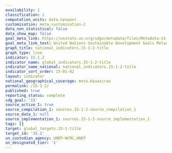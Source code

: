 ```yaml
---
availability: 1
classification: 1
computation_units: data.процент
customisation: meta.customisation-2
data_non_statistical: false
data_show_map: false
goal_meta_link: https://unstats.un.org/sdgs/metadata/files/Metadata-15-01-02.pdf
goal_meta_link_text: United Nations Sustainable Development Goals Metadata (pdf 456kB)
graph_title: national_indicators.15-1-2-title
graph_type: line
indicator: 15.1.2
indicator_name: global_indicators.15-1-2-title
indicator_name_national: national_indicators.15-1-2-title
indicator_sort_order: 15-01-02
layout: indicator
national_geographical_coverage: meta.Казахстан
permalink: /15-1-2/
published: true
reporting_status: complete
sdg_goal: '15'
source_active_1: true
source_compilation_1: sources.15-1-2-source_compilation_1
source_data_1: null
source_implementation_1: sources.15-1-2-source_implementation_1
tags: []
target: global_targets.15-1-title
target_id: '15.1'
un_custodian_agency: UNEP-WCMC,UNEP
un_designated_tier: '1'
---
```

